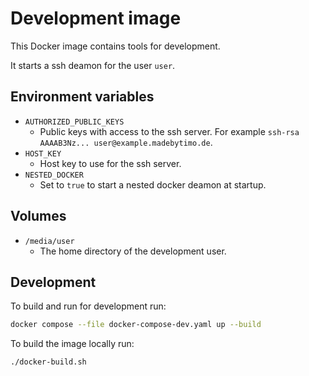 # Development image

This Docker image contains tools for development.

It starts a ssh deamon for the user `user`.


## Environment variables

- `AUTHORIZED_PUBLIC_KEYS`
    - Public keys with access to the ssh server. For example `ssh-rsa AAAAB3Nz... user@example.madebytimo.de`.
- `HOST_KEY`
    - Host key to use for the ssh server.
- `NESTED_DOCKER`
    - Set to `true` to start a nested docker deamon at startup.


## Volumes

- `/media/user`
    - The home directory of the development user.


## Development

To build and run for development run:
```bash
docker compose --file docker-compose-dev.yaml up --build
```

To build the image locally run:
```bash
./docker-build.sh
```
